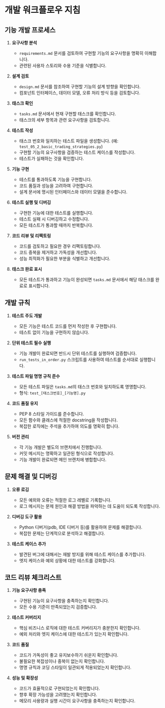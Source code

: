 # 개발 워크플로우 지침

## 기능 개발 프로세스

1. **요구사항 분석**
   - `requirements.md` 문서를 검토하여 구현할 기능의 요구사항을 명확히 이해합니다.
   - 관련된 사용자 스토리와 수용 기준을 식별합니다.

2. **설계 검토**
   - `design.md` 문서를 참조하여 구현할 기능의 설계 방향을 확인합니다.
   - 컴포넌트 인터페이스, 데이터 모델, 오류 처리 방식 등을 검토합니다.

3. **태스크 확인**
   - `tasks.md` 문서에서 현재 구현할 태스크를 확인합니다.
   - 태스크의 세부 항목과 관련 요구사항을 검토합니다.

4. **테스트 작성**
   - 태스크 번호와 일치하는 테스트 파일을 생성합니다. (예: `test_05_2_basic_trading_strategies.py`)
   - 구현할 기능의 요구사항을 검증하는 테스트 케이스를 작성합니다.
   - 테스트가 실패하는 것을 확인합니다.

5. **기능 구현**
   - 테스트를 통과하도록 기능을 구현합니다.
   - 코드 품질과 성능을 고려하여 구현합니다.
   - 설계 문서에 명시된 인터페이스와 데이터 모델을 준수합니다.

6. **테스트 실행 및 디버깅**
   - 구현한 기능에 대한 테스트를 실행합니다.
   - 테스트 실패 시 디버깅하고 수정합니다.
   - 모든 테스트가 통과할 때까지 반복합니다.

7. **코드 리뷰 및 리팩토링**
   - 코드를 검토하고 필요한 경우 리팩토링합니다.
   - 코드 중복을 제거하고 가독성을 개선합니다.
   - 성능 최적화가 필요한 부분을 식별하고 개선합니다.

8. **태스크 완료 표시**
   - 모든 테스트가 통과하고 기능이 완성되면 `tasks.md` 문서에서 해당 태스크를 완료로 표시합니다.

## 개발 규칙

1. **테스트 주도 개발**
   - 모든 기능은 테스트 코드를 먼저 작성한 후 구현합니다.
   - 테스트 없이 기능을 구현하지 않습니다.

2. **단위 테스트 필수 실행**
   - 기능 개발이 완료되면 반드시 단위 테스트를 실행하여 검증합니다.
   - `run_tests_in_order.py` 스크립트를 사용하여 테스트를 순서대로 실행합니다.

3. **테스트 파일 명명 규칙 준수**
   - 모든 테스트 파일은 `tasks.md`의 태스크 번호와 일치하도록 명명합니다.
   - 형식: `test_[태스크번호]_[기능명].py`

4. **코드 품질 유지**
   - PEP 8 스타일 가이드를 준수합니다.
   - 모든 함수와 클래스에 적절한 docstring을 작성합니다.
   - 복잡한 로직에는 주석을 추가하여 의도를 명확히 합니다.

5. **버전 관리**
   - 각 기능 개발은 별도의 브랜치에서 진행합니다.
   - 커밋 메시지는 명확하고 일관된 형식으로 작성합니다.
   - 기능 개발이 완료되면 메인 브랜치에 병합합니다.

## 문제 해결 및 디버깅

1. **오류 로깅**
   - 모든 예외와 오류는 적절한 로그 레벨로 기록합니다.
   - 로그 메시지는 문제 원인과 해결 방법을 파악하는 데 도움이 되도록 작성합니다.

2. **디버깅 도구 활용**
   - Python 디버거(pdb, IDE 디버거 등)를 활용하여 문제를 해결합니다.
   - 복잡한 문제는 단계적으로 분석하고 해결합니다.

3. **테스트 케이스 추가**
   - 발견된 버그에 대해서는 재발 방지를 위해 테스트 케이스를 추가합니다.
   - 엣지 케이스와 예외 상황에 대한 테스트를 강화합니다.

## 코드 리뷰 체크리스트

1. **기능 요구사항 충족**
   - 구현된 기능이 요구사항을 충족하는지 확인합니다.
   - 모든 수용 기준이 만족되었는지 검증합니다.

2. **테스트 커버리지**
   - 핵심 비즈니스 로직에 대한 테스트 커버리지가 충분한지 확인합니다.
   - 예외 처리와 엣지 케이스에 대한 테스트가 있는지 확인합니다.

3. **코드 품질**
   - 코드가 가독성이 좋고 유지보수하기 쉬운지 확인합니다.
   - 불필요한 복잡성이나 중복이 없는지 확인합니다.
   - 명명 규칙과 코딩 스타일이 일관되게 적용되었는지 확인합니다.

4. **성능 및 확장성**
   - 코드가 효율적으로 구현되었는지 확인합니다.
   - 향후 확장 가능성을 고려했는지 확인합니다.
   - 메모리 사용량과 실행 시간이 요구사항을 충족하는지 확인합니다.